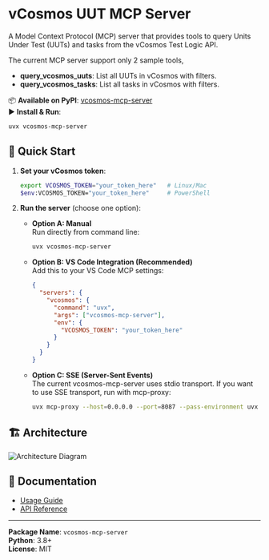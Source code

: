 # vCosmos UUT MCP Server

A Model Context Protocol (MCP) server that provides tools to query Units Under Test (UUTs) and tasks from the vCosmos Test Logic API.

The current MCP server support only 2 sample tools,
- **query_vcosmos_uuts**: List all UUTs in vCosmos with filters.
- **query_vcosmos_tasks**: List all tasks in vCosmos with filters.

📦 **Available on PyPI**: [vcosmos-mcp-server](https://pypi.org/project/vcosmos-mcp-server/)  
▶️ **Install & Run**:
```bash
uvx vcosmos-mcp-server
```

## 🚀 Quick Start

1. **Set your vCosmos token**:
   ```bash
   export VCOSMOS_TOKEN="your_token_here"   # Linux/Mac
   $env:VCOSMOS_TOKEN="your_token_here"     # PowerShell
   ```

2. **Run the server** (choose one option):

   - **Option A: Manual**  
     Run directly from command line:
     ```bash
     uvx vcosmos-mcp-server
     ```

   - **Option B: VS Code Integration (Recommended)**  
     Add this to your VS Code MCP settings:
     ```json
     {
       "servers": {
         "vcosmos": {
           "command": "uvx",
           "args": ["vcosmos-mcp-server"],
           "env": {
             "VCOSMOS_TOKEN": "your_token_here"
           }
         }
       }
     }
     ```

   - **Option C: SSE (Server-Sent Events)**  
     The current vcosmos-mcp-server uses stdio transport. If you want to use SSE transport, run with mcp-proxy:
     ```bash
     uvx mcp-proxy --host=0.0.0.0 --port=8087 --pass-environment uvx vcosmos-mcp-server
     ```

## 🏗️ Architecture

![Architecture Diagram](https://raw.githubusercontent.com/<your-repo>/main/docs/architecture.png)

## 📖 Documentation

- [Usage Guide](https://github.com/<your-repo>/docs/usage.md)
- [API Reference](https://github.com/<your-repo>/docs/api.md)

---

**Package Name**: `vcosmos-mcp-server`  
**Python**: 3.8+  
**License**: MIT
